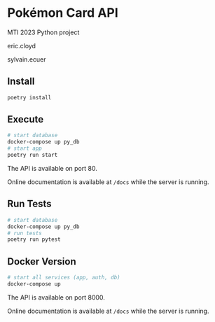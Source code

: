 # Pokémon Card API

MTI 2023 Python project

eric.cloyd

sylvain.ecuer

## Install

```sh
poetry install
```

## Execute

```sh
# start database
docker-compose up py_db
# start app
poetry run start
```

The API is available on port 80.

Online documentation is available at `/docs` while the server is running.

## Run Tests

```sh
# start database
docker-compose up py_db
# run tests
poetry run pytest
```

## Docker Version

```sh
# start all services (app, auth, db)
docker-compose up
```

The API is available on port 8000.

Online documentation is available at `/docs` while the server is running.
